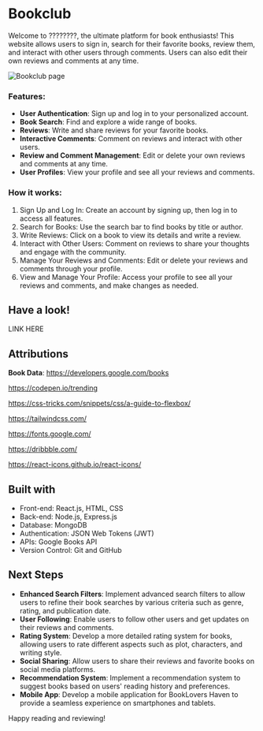 # Bookclub

Welcome to ????????, the ultimate platform for book enthusiasts! This website allows users to sign in, search for their favorite books, review them, and interact with other users through comments. Users can also edit their own reviews and comments at any time.

![Bookclub page](https://github.com/user-attachments/assets/3d003cbe-6255-4650-8723-3cc06bc5b9d8)

### Features:

* **User Authentication**: Sign up and log in to your personalized account.
* **Book Search**: Find and explore a wide range of books.
* **Reviews**: Write and share reviews for your favorite books.
* **Interactive Comments**: Comment on reviews and interact with other users.
* **Review and Comment Management**: Edit or delete your own reviews and comments at any time.
* **User Profiles**: View your profile and see all your reviews and comments.

### How it works:

1. Sign Up and Log In: Create an account by signing up, then log in to access all features.
2. Search for Books: Use the search bar to find books by title or author.
3. Write Reviews: Click on a book to view its details and write a review.
4. Interact with Other Users: Comment on reviews to share your thoughts and engage with the community.
5. Manage Your Reviews and Comments: Edit or delete your reviews and comments through your profile.
6. View and Manage Your Profile: Access your profile to see all your reviews and comments, and make changes as needed.

## Have a look!

LINK HERE

## Attributions

**Book Data**: https://developers.google.com/books

https://codepen.io/trending

https://css-tricks.com/snippets/css/a-guide-to-flexbox/ 

https://tailwindcss.com/ 

https://fonts.google.com/ 

https://dribbble.com/

https://react-icons.github.io/react-icons/ 

## Built with

* Front-end: React.js, HTML, CSS
* Back-end: Node.js, Express.js
* Database: MongoDB
* Authentication: JSON Web Tokens (JWT)
* APIs: Google Books API
* Version Control: Git and GitHub

## Next Steps

* **Enhanced Search Filters**: Implement advanced search filters to allow users to refine their book searches by various criteria such as genre, rating, and publication date.
* **User Following**: Enable users to follow other users and get updates on their reviews and comments.
* **Rating System**: Develop a more detailed rating system for books, allowing users to rate different aspects such as plot, characters, and writing style.
* **Social Sharing**: Allow users to share their reviews and favorite books on social media platforms.
* **Recommendation System**: Implement a recommendation system to suggest books based on users' reading history and preferences.
* **Mobile App**: Develop a mobile application for BookLovers Haven to provide a seamless experience on smartphones and tablets.

Happy reading and reviewing!
